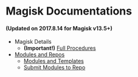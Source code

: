 # Magisk Documentations
#### (Updated on 2017.8.14 for Magisk v13.5+)

- Magisk Details
    - **(Important!)** [Full Procedures](https://cdn.rawgit.com/topjohnwu/Magisk/e1023fdfafb038956367fce582db1726f50a878f/docs/procedures.html)
- [Modules and Repos](module_repo.md)
    - [Modules and Templates](module_repo.md#magisk-module-format)
    - [Submit Modules to Repo](module_repo.md#submit-your-module-to-magisk-modules-repo)